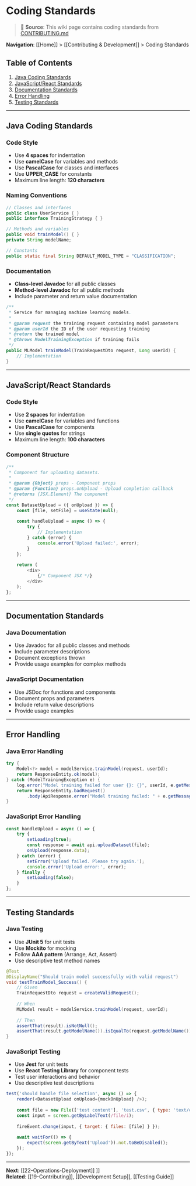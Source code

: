 # Coding Standards

> 📘 **Source**: This wiki page contains coding standards from [CONTRIBUTING.md](https://github.com/Mukaan17/xai-forge/blob/main/CONTRIBUTING.md)

**Navigation**: [[Home]] > [[Contributing & Development]] > Coding Standards

## Table of Contents

1. [Java Coding Standards](#java-coding-standards)
2. [JavaScript/React Standards](#javascriptreact-standards)
3. [Documentation Standards](#documentation-standards)
4. [Error Handling](#error-handling)
5. [Testing Standards](#testing-standards)

---

## Java Coding Standards

### Code Style
- Use **4 spaces** for indentation
- Use **camelCase** for variables and methods
- Use **PascalCase** for classes and interfaces
- Use **UPPER_CASE** for constants
- Maximum line length: **120 characters**

### Naming Conventions
```java
// Classes and interfaces
public class UserService { }
public interface TrainingStrategy { }

// Methods and variables
public void trainModel() { }
private String modelName;

// Constants
public static final String DEFAULT_MODEL_TYPE = "CLASSIFICATION";
```

### Documentation
- **Class-level Javadoc** for all public classes
- **Method-level Javadoc** for all public methods
- Include parameter and return value documentation

```java
/**
 * Service for managing machine learning models.
 * 
 * @param request the training request containing model parameters
 * @param userId the ID of the user requesting training
 * @return the trained model
 * @throws ModelTrainingException if training fails
 */
public MLModel trainModel(TrainRequestDto request, Long userId) {
    // Implementation
}
```

---

## JavaScript/React Standards

### Code Style
- Use **2 spaces** for indentation
- Use **camelCase** for variables and functions
- Use **PascalCase** for components
- Use **single quotes** for strings
- Maximum line length: **100 characters**

### Component Structure
```javascript
/**
 * Component for uploading datasets.
 * 
 * @param {Object} props - Component props
 * @param {Function} props.onUpload - Upload completion callback
 * @returns {JSX.Element} The component
 */
const DatasetUpload = ({ onUpload }) => {
    const [file, setFile] = useState(null);
    
    const handleUpload = async () => {
        try {
            // Implementation
        } catch (error) {
            console.error('Upload failed:', error);
        }
    };
    
    return (
        <div>
            {/* Component JSX */}
        </div>
    );
};
```

---

## Documentation Standards

### Java Documentation
- Use Javadoc for all public classes and methods
- Include parameter descriptions
- Document exceptions thrown
- Provide usage examples for complex methods

### JavaScript Documentation
- Use JSDoc for functions and components
- Document props and parameters
- Include return value descriptions
- Provide usage examples

---

## Error Handling

### Java Error Handling
```java
try {
    Model<?> model = modelService.trainModel(request, userId);
    return ResponseEntity.ok(model);
} catch (ModelTrainingException e) {
    log.error("Model training failed for user {}: {}", userId, e.getMessage());
    return ResponseEntity.badRequest()
        .body(ApiResponse.error("Model training failed: " + e.getMessage()));
}
```

### JavaScript Error Handling
```javascript
const handleUpload = async () => {
    try {
        setLoading(true);
        const response = await api.uploadDataset(file);
        onUpload(response.data);
    } catch (error) {
        setError('Upload failed. Please try again.');
        console.error('Upload error:', error);
    } finally {
        setLoading(false);
    }
};
```

---

## Testing Standards

### Java Testing
- Use **JUnit 5** for unit tests
- Use **Mockito** for mocking
- Follow **AAA pattern** (Arrange, Act, Assert)
- Use descriptive test method names

```java
@Test
@DisplayName("Should train model successfully with valid request")
void testTrainModel_Success() {
    // Given
    TrainRequestDto request = createValidRequest();
    
    // When
    MLModel result = modelService.trainModel(request, userId);
    
    // Then
    assertThat(result).isNotNull();
    assertThat(result.getModelName()).isEqualTo(request.getModelName());
}
```

### JavaScript Testing
- Use **Jest** for unit tests
- Use **React Testing Library** for component tests
- Test user interactions and behavior
- Use descriptive test descriptions

```javascript
test('should handle file selection', async () => {
    render(<DatasetUpload onUpload={mockOnUpload} />);
    
    const file = new File(['test content'], 'test.csv', { type: 'text/csv' });
    const input = screen.getByLabelText(/file/i);
    
    fireEvent.change(input, { target: { files: [file] } });
    
    await waitFor(() => {
        expect(screen.getByText('Upload')).not.toBeDisabled();
    });
});
```

---

**Next**: [[22-Operations-Deployment]] ]]  
**Related**: [[19-Contributing]], [[Development Setup]], [[Testing Guide]]
